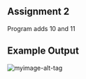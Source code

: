 ## Assignment 2
Program adds 10 and 11  <br/>

## Example Output

![myimage-alt-tag](https://github.com/amarjeet-saini/Learning-MIPS32/blob/main/Assignment-03/Screenshot%20from%202021-09-20%2022-45-29.png)
